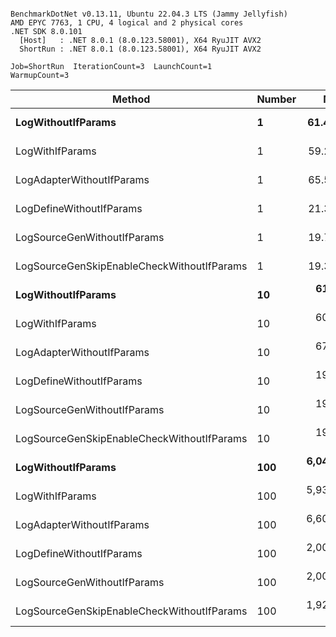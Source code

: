 ```

BenchmarkDotNet v0.13.11, Ubuntu 22.04.3 LTS (Jammy Jellyfish)
AMD EPYC 7763, 1 CPU, 4 logical and 2 physical cores
.NET SDK 8.0.101
  [Host]   : .NET 8.0.1 (8.0.123.58001), X64 RyuJIT AVX2
  ShortRun : .NET 8.0.1 (8.0.123.58001), X64 RyuJIT AVX2

Job=ShortRun  IterationCount=3  LaunchCount=1  
WarmupCount=3  

```
| Method                                     | Number | Mean        | Error      | StdDev    | Min         | Max         | Gen0   | Allocated |
|------------------------------------------- |------- |------------:|-----------:|----------:|------------:|------------:|-------:|----------:|
| **LogWithoutIfParams**                         | **1**      |    **61.41 ns** |   **1.152 ns** |  **0.063 ns** |    **61.34 ns** |    **61.46 ns** | **0.0010** |      **88 B** |
| LogWithIfParams                            | 1      |    59.24 ns |   2.562 ns |  0.140 ns |    59.08 ns |    59.34 ns | 0.0010 |      88 B |
| LogAdapterWithoutIfParams                  | 1      |    65.50 ns |   2.415 ns |  0.132 ns |    65.35 ns |    65.58 ns | 0.0010 |      88 B |
| LogDefineWithoutIfParams                   | 1      |    21.33 ns |   7.785 ns |  0.427 ns |    20.99 ns |    21.81 ns |      - |         - |
| LogSourceGenWithoutIfParams                | 1      |    19.70 ns |   0.835 ns |  0.046 ns |    19.64 ns |    19.73 ns |      - |         - |
| LogSourceGenSkipEnableCheckWithoutIfParams | 1      |    19.36 ns |   5.019 ns |  0.275 ns |    19.21 ns |    19.68 ns |      - |         - |
| **LogWithoutIfParams**                         | **10**     |   **610.71 ns** |  **24.120 ns** |  **1.322 ns** |   **609.54 ns** |   **612.15 ns** | **0.0105** |     **880 B** |
| LogWithIfParams                            | 10     |   603.50 ns |  38.626 ns |  2.117 ns |   601.36 ns |   605.59 ns | 0.0105 |     880 B |
| LogAdapterWithoutIfParams                  | 10     |   674.47 ns |   8.069 ns |  0.442 ns |   673.97 ns |   674.83 ns | 0.0105 |     880 B |
| LogDefineWithoutIfParams                   | 10     |   199.22 ns |  11.958 ns |  0.655 ns |   198.50 ns |   199.79 ns |      - |         - |
| LogSourceGenWithoutIfParams                | 10     |   197.21 ns |   5.633 ns |  0.309 ns |   196.93 ns |   197.54 ns |      - |         - |
| LogSourceGenSkipEnableCheckWithoutIfParams | 10     |   193.94 ns |  74.360 ns |  4.076 ns |   191.53 ns |   198.65 ns |      - |         - |
| **LogWithoutIfParams**                         | **100**    | **6,049.86 ns** | **126.607 ns** |  **6.940 ns** | **6,045.40 ns** | **6,057.85 ns** | **0.0992** |    **8800 B** |
| LogWithIfParams                            | 100    | 5,932.48 ns |  94.650 ns |  5.188 ns | 5,926.49 ns | 5,935.73 ns | 0.0992 |    8800 B |
| LogAdapterWithoutIfParams                  | 100    | 6,605.60 ns |  66.871 ns |  3.665 ns | 6,601.56 ns | 6,608.71 ns | 0.0992 |    8800 B |
| LogDefineWithoutIfParams                   | 100    | 2,000.85 ns | 102.104 ns |  5.597 ns | 1,994.50 ns | 2,005.09 ns |      - |         - |
| LogSourceGenWithoutIfParams                | 100    | 2,003.62 ns | 576.768 ns | 31.615 ns | 1,983.01 ns | 2,040.02 ns |      - |         - |
| LogSourceGenSkipEnableCheckWithoutIfParams | 100    | 1,922.46 ns |   9.112 ns |  0.499 ns | 1,921.90 ns | 1,922.87 ns |      - |         - |
